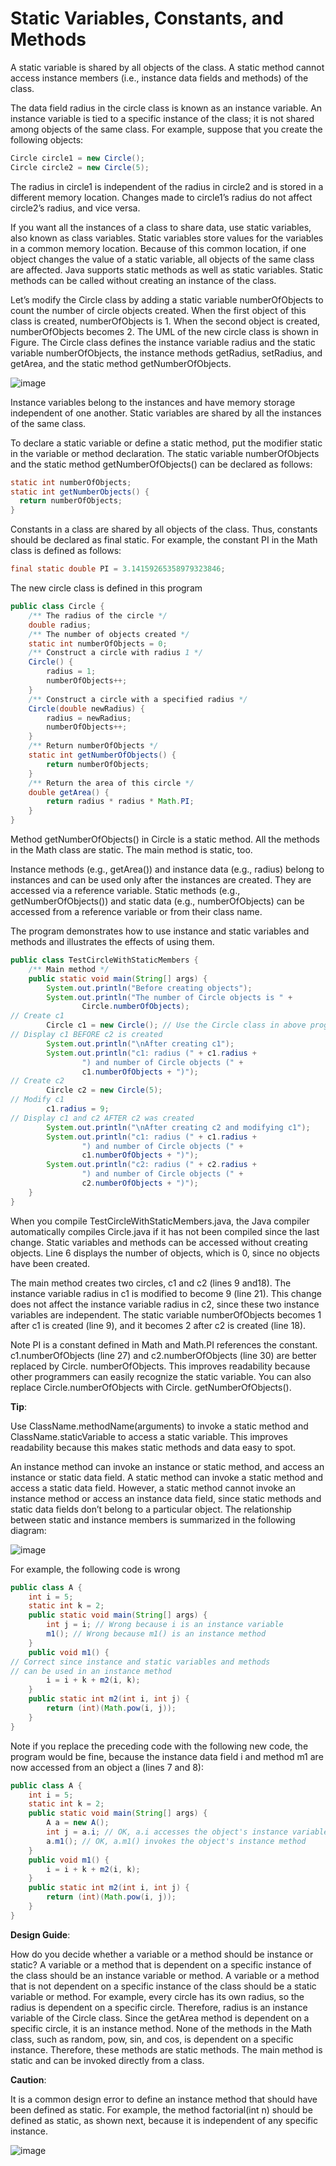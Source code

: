 # Static Variables, Constants, and Methods

A static variable is shared by all objects of the class. A static method cannot access
instance members (i.e., instance data fields and methods) of the class.

The data field radius in the circle class is known as an instance variable. An instance variable
is tied to a specific instance of the class; it is not shared among objects of the same class. For
example, suppose that you create the following objects:

```java
Circle circle1 = new Circle();
Circle circle2 = new Circle(5);
```

The radius in circle1 is independent of the radius in circle2 and is stored in a different
memory location. Changes made to circle1’s radius do not affect circle2’s radius, and
vice versa.

If you want all the instances of a class to share data, use static variables, also known as
class variables. Static variables store values for the variables in a common memory location.
Because of this common location, if one object changes the value of a static variable, all objects
of the same class are affected. Java supports static methods as well as static variables. Static
methods can be called without creating an instance of the class.

Let’s modify the Circle class by adding a static variable numberOfObjects to
count the number of circle objects created. When the first object of this class is created,
numberOfObjects is 1. When the second object is created, numberOfObjects becomes
2. The UML of the new circle class is shown in Figure. The Circle class defines the
instance variable radius and the static variable numberOfObjects, the instance methods
getRadius, setRadius, and getArea, and the static method getNumberOfObjects.

![image](https://user-images.githubusercontent.com/44777689/141031394-bf321d67-5ff9-4e22-8e82-d6139f927177.png)

Instance variables belong to the instances and have memory storage independent of one another. Static
variables are shared by all the instances of the same class.

To declare a static variable or define a static method, put the modifier static in the variable or method declaration. The static variable numberOfObjects and the static method
getNumberOfObjects() can be declared as follows:

```java
static int numberOfObjects;
static int getNumberObjects() {
  return numberOfObjects;
}
```

Constants in a class are shared by all objects of the class. Thus, constants should be declared
as final static. For example, the constant PI in the Math class is defined as follows:

```java
final static double PI = 3.14159265358979323846;
```

The new circle class is defined in this program

```java
public class Circle {
    /** The radius of the circle */
    double radius;
    /** The number of objects created */
    static int numberOfObjects = 0;
    /** Construct a circle with radius 1 */
    Circle() {
        radius = 1;
        numberOfObjects++;
    }
    /** Construct a circle with a specified radius */
    Circle(double newRadius) {
        radius = newRadius;
        numberOfObjects++;
    }
    /** Return numberOfObjects */
    static int getNumberOfObjects() {
        return numberOfObjects;
    }
    /** Return the area of this circle */
    double getArea() {
        return radius * radius * Math.PI;
    }
}
```

Method getNumberOfObjects() in Circle is a static method. All the methods in the Math
class are static. The main method is static, too.

Instance methods (e.g., getArea()) and instance data (e.g., radius) belong to instances
and can be used only after the instances are created. They are accessed via a reference variable.
Static methods (e.g., getNumberOfObjects()) and static data (e.g., numberOfObjects) can
be accessed from a reference variable or from their class name.

The program demonstrates how to use instance and static variables and methods and illustrates the effects of using them.

```java
public class TestCircleWithStaticMembers {
    /** Main method */
    public static void main(String[] args) {
        System.out.println("Before creating objects");
        System.out.println("The number of Circle objects is " +
                Circle.numberOfObjects);
// Create c1
        Circle c1 = new Circle(); // Use the Circle class in above program
// Display c1 BEFORE c2 is created
        System.out.println("\nAfter creating c1");
        System.out.println("c1: radius (" + c1.radius +
                ") and number of Circle objects (" +
                c1.numberOfObjects + ")");
// Create c2
        Circle c2 = new Circle(5);
// Modify c1
        c1.radius = 9;
// Display c1 and c2 AFTER c2 was created
        System.out.println("\nAfter creating c2 and modifying c1");
        System.out.println("c1: radius (" + c1.radius +
                ") and number of Circle objects (" +
                c1.numberOfObjects + ")");
        System.out.println("c2: radius (" + c2.radius +
                ") and number of Circle objects (" +
                c2.numberOfObjects + ")");
    }
}
```

When you compile TestCircleWithStaticMembers.java, the Java compiler automatically compiles Circle.java if it has not been compiled since the last change.
Static variables and methods can be accessed without creating objects. Line 6 displays the
number of objects, which is 0, since no objects have been created.

The main method creates two circles, c1 and c2 (lines 9 and18). The instance variable
radius in c1 is modified to become 9 (line 21). This change does not affect the instance
variable radius in c2, since these two instance variables are independent. The static variable numberOfObjects becomes 1 after c1 is created (line 9), and it becomes 2 after c2
is created (line 18).

Note PI is a constant defined in Math and Math.PI references the constant. c1.numberOfObjects (line 27) and c2.numberOfObjects (line 30) are better replaced by Circle.
numberOfObjects. This improves readability because other programmers can easily recognize the static variable. You can also replace Circle.numberOfObjects with Circle.
getNumberOfObjects().

**Tip**:

Use ClassName.methodName(arguments) to invoke a static method and ClassName.staticVariable to access a static variable. This improves readability because
this makes static methods and data easy to spot.

An instance method can invoke an instance or static method, and access an instance or static
data field. A static method can invoke a static method and access a static data field. However,
a static method cannot invoke an instance method or access an instance data field, since static
methods and static data fields don’t belong to a particular object. The relationship between
static and instance members is summarized in the following diagram:

![image](https://user-images.githubusercontent.com/44777689/141031981-e7690e9a-7a1f-4dac-8f20-020de4178722.png)

For example, the following code is wrong

```java
public class A {
    int i = 5;
    static int k = 2;
    public static void main(String[] args) {
        int j = i; // Wrong because i is an instance variable
        m1(); // Wrong because m1() is an instance method
    }
    public void m1() {
// Correct since instance and static variables and methods
// can be used in an instance method
        i = i + k + m2(i, k);
    }
    public static int m2(int i, int j) {
        return (int)(Math.pow(i, j));
    }
}
```
Note if you replace the preceding code with the following new code, the program would be
fine, because the instance data field i and method m1 are now accessed from an object a
(lines 7 and 8):

```java
public class A {
    int i = 5;
    static int k = 2;
    public static void main(String[] args) {
        A a = new A();
        int j = a.i; // OK, a.i accesses the object's instance variable
        a.m1(); // OK, a.m1() invokes the object's instance method
    }
    public void m1() {
        i = i + k + m2(i, k);
    }
    public static int m2(int i, int j) {
        return (int)(Math.pow(i, j));
    }
}
```

**Design Guide**:

How do you decide whether a variable or a method should be instance or static? A
variable or a method that is dependent on a specific instance of the class should be an
instance variable or method. A variable or a method that is not dependent on a specific
instance of the class should be a static variable or method. For example, every circle has
its own radius, so the radius is dependent on a specific circle. Therefore, radius is an
instance variable of the Circle class. Since the getArea method is dependent on a
specific circle, it is an instance method. None of the methods in the Math class, such
as random, pow, sin, and cos, is dependent on a specific instance. Therefore, these
methods are static methods. The main method is static and can be invoked directly
from a class.

**Caution**:

It is a common design error to define an instance method that should have been defined
as static. For example, the method factorial(int n) should be defined as static,
as shown next, because it is independent of any specific instance.

![image](https://user-images.githubusercontent.com/44777689/141032133-40d9711e-f7c1-4b2d-97cb-afe576044587.png)



